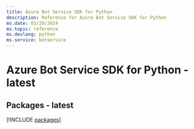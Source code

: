 ```yaml
---
title: Azure Bot Service SDK for Python
description: Reference for Azure Bot Service SDK for Python
ms.date: 03/20/2024
ms.topic: reference
ms.devlang: python
ms.service: botservice
---
```

# Azure Bot Service SDK for Python - latest
## Packages - latest
[!INCLUDE [packages](bot-service-index.md)]